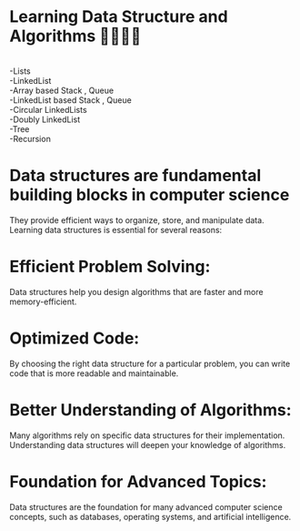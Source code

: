 # Learning Data Structure and Algorithms 👩‍💻👩‍💻
<br>
-Lists 
<br>
-LinkedList
<br>
-Array based Stack , Queue 
<br>
-LinkedList based Stack , Queue 
<br>
-Circular LinkedLists 
<br>
-Doubly LinkedList
<br>
-Tree 
<br>
-Recursion
<br>

# Data structures are fundamental building blocks in computer science<br>
They provide efficient ways to organize, store, and manipulate data. Learning data structures is essential for several reasons:<br>
# Efficient Problem Solving:
Data structures help you design algorithms that are faster and more memory-efficient.<br>
# Optimized Code:
By choosing the right data structure for a particular problem, you can write code that is more readable and maintainable.<br>
# Better Understanding of Algorithms:
Many algorithms rely on specific data structures for their implementation. Understanding data structures will deepen your knowledge of algorithms.<br>
# Foundation for Advanced Topics: 
Data structures are the foundation for many advanced computer science concepts, such as databases, operating systems, and artificial intelligence.<br>
